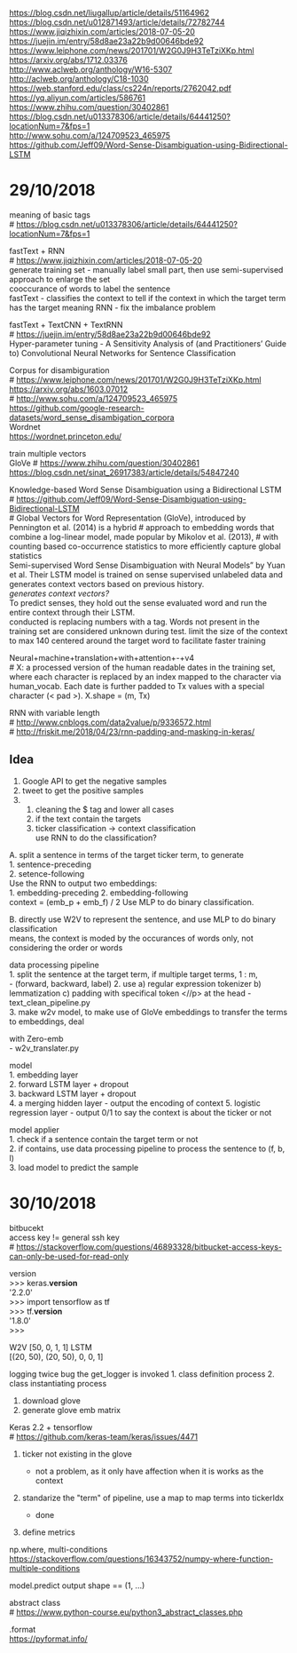 https://blog.csdn.net/liugallup/article/details/51164962  
https://blog.csdn.net/u012871493/article/details/72782744  
https://www.jiqizhixin.com/articles/2018-07-05-20  
https://juejin.im/entry/58d8ae23a22b9d00646bde92  
https://www.leiphone.com/news/201701/W2G0J9H3TeTziXKp.html  
https://arxiv.org/abs/1712.03376  
http://www.aclweb.org/anthology/W16-5307  
http://aclweb.org/anthology/C18-1030  
https://web.stanford.edu/class/cs224n/reports/2762042.pdf  
https://yq.aliyun.com/articles/586761  
https://www.zhihu.com/question/30402861  
https://blog.csdn.net/u013378306/article/details/64441250?locationNum=7&fps=1  
http://www.sohu.com/a/124709523_465975  
https://github.com/Jeff09/Word-Sense-Disambiguation-using-Bidirectional-LSTM  
  
  
# 29/10/2018

meaning of basic tags  
    # https://blog.csdn.net/u013378306/article/details/64441250?locationNum=7&fps=1

fastText + RNN  
    # https://www.jiqizhixin.com/articles/2018-07-05-20  
    generate training set - manually label small part, then use semi-supervised approach to enlarge the set  
        cooccurance of words to label the sentence  
    fastText - classifies the context to tell if the context in which the target term has the target meaning 
    RNN - fix the imbalance problem
    
fastText + TextCNN + TextRNN  
    # https://juejin.im/entry/58d8ae23a22b9d00646bde92  
    Hyper-parameter tuning - A Sensitivity Analysis of (and Practitioners’ Guide to) Convolutional Neural Networks for Sentence Classification  

Corpus for disambiguration  
    # https://www.leiphone.com/news/201701/W2G0J9H3TeTziXKp.html
    https://arxiv.org/abs/1603.07012  
    # http://www.sohu.com/a/124709523_465975  
    https://github.com/google-research-datasets/word_sense_disambigation_corpora  
    Wordnet  
        https://wordnet.princeton.edu/
    
train multiple vectors  
    GloVe
        # https://www.zhihu.com/question/30402861  
    https://blog.csdn.net/sinat_26917383/article/details/54847240
    
    

Knowledge-based Word Sense Disambiguation using a Bidirectional LSTM  
    # https://github.com/Jeff09/Word-Sense-Disambiguation-using-Bidirectional-LSTM  
        # Global Vectors for Word Representation (GloVe), introduced by Pennington et al. (2014) is a hybrid
        # approach to embedding words that combine a log-linear model, made popular by Mikolov et al. (2013),
        # with counting based co-occurrence statistics to more efficiently capture global statistics  
    Semi-supervised Word Sense Disambiguation with Neural Models” by Yuan et al. 
        Their LSTM model is trained on sense supervised unlabeled data and generates context vectors based on previous history.  
        *generates context vectors?*  
        To predict senses, they hold out the sense evaluated word and run the entire context through their LSTM.  
    conducted is replacing numbers with a <number> tag. Words not present in the training set are considered unknown during test.
    limit the size of the context to max 140 centered around the target word to facilitate faster training
    
    
Neural+machine+translation+with+attention+-+v4  
    # X: a processed version of the human readable dates in the training set, where each character is replaced by an index mapped to the character via human_vocab. Each date is further padded to  Tx  values with a special character (< pad >). X.shape = (m, Tx)
    

RNN with variable length  
    # http://www.cnblogs.com/data2value/p/9336572.html  
    # http://friskit.me/2018/04/23/rnn-padding-and-masking-in-keras/
    
    
    

    
    
    
    
    
## Idea  
1. Google API to get the negative samples  
2. tweet to get the positive samples  
3.  
    1. cleaning the $ tag and lower all cases
    2. if the text contain the targets  
    3. ticker classification -> context classification  
        use RNN to do the classification?


A. split a sentence in terms of the target ticker term, to generate  
    1. sentence-preceding  
    2. setence-following  
    Use the RNN to output two embeddings:  
    1. embedding-preceding
    2. embedding-following  
    context = (emb_p + emb_f) / 2
    Use MLP to do binary classification.
    
B. directly use W2V to represent the sentence, and use MLP to do binary classification  
    means, the context is moded by the occurances of words only, not considering the order or words





data processing pipeline  
    1. split the sentence at the target term, if multiple target terms, 1 : m,  
        - (forward, backward, label)
    2. use a) regular expression tokenizer b) lemmatization c) padding with specifical token <//p> at the head
        - text_clean_pipeline.py  
    3. make w2v model, to make use of GloVe embeddings to transfer the terms to embeddings, deal </p> with Zero-emb  
        - w2v_translater.py  
        
model  
    1. embedding layer  
    2. forward LSTM layer + dropout  
    3. backward LSTM layer + dropout  
    4. a merging hidden layer - output the encoding of context
    5. logistic regression layer - output 0/1 to say the context is about the ticker or not  
    
model applier  
    1. check if a sentence contain the target term or not  
    2. if contains, use data processing pipeline to process the sentence to (f, b, l)  
    3. load model to predict the sample  
    





# 30/10/2018
bitbucekt  
    access key != general ssh key  
    # https://stackoverflow.com/questions/46893328/bitbucket-access-keys-can-only-be-used-for-read-only  
    

version  
    >>> keras.__version__  
    '2.2.0'  
    >>> import tensorflow as tf  
    >>> tf.__version__  
    '1.8.0'  
    >>>  
    
    

W2V
  [50, 0, 1, 1]
LSTM  
  [(20, 50), (20, 50), 0, 0, 1]

    
logging twice bug
    the get_logger is invoked 1. class definition process 2. class instantiating process
    



1. download glove
2. generate glove emb matrix




Keras 2.2 + tensorflow  
    # https://github.com/keras-team/keras/issues/4471  
    
    
1. ticker not existing in the glove  
    - not a problem, as it only have affection when it is works as the context
    
2. standarize the "term" of pipeline, use a map to map terms into tickerIdx
    - done
    
3. define metrics


np.where, multi-conditions  
    https://stackoverflow.com/questions/16343752/numpy-where-function-multiple-conditions
    
model.predict
    output shape == (1, ...)

abstract class  
    # https://www.python-course.eu/python3_abstract_classes.php  

.format  
    https://pyformat.info/  

